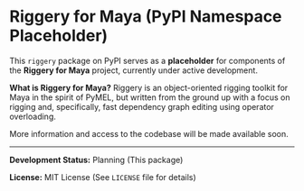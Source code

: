 # Riggery for Maya (PyPI Namespace Placeholder)

This `riggery` package on PyPI serves as a **placeholder** for components of the **Riggery for Maya** project, currently
under active development.

**What is Riggery for Maya?** 
Riggery is an object-oriented rigging toolkit for Maya in the spirit of PyMEL, but written from the ground up with a focus on rigging and, specifically, fast dependency graph editing using operator overloading.

More information and access to the codebase will be made available soon.

---

**Development Status:** Planning (This package)

**License:** MIT License (See `LICENSE` file for details)